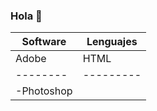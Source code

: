 ### Hola 👋
|Software|Lenguajes|
|--------|---------|
|Adobe   |HTML     |
|--------|---------|
|-Photoshop| |
